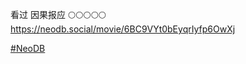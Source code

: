 <p>看过 因果报应  🌕🌕🌕🌕🌕  <br /><a href="https://neodb.social/movie/6BC9VYt0bEyqrIyfp6OwXj" target="_blank" rel="nofollow noopener" translate="no"><span class="invisible">https://</span><span class="ellipsis">neodb.social/movie/6BC9VYt0bEy</span><span class="invisible">qrIyfp6OwXj</span></a></p><p><a href="https://e5n.cc/tags/NeoDB" class="mention hashtag" rel="tag">#<span>NeoDB</span></a></p>